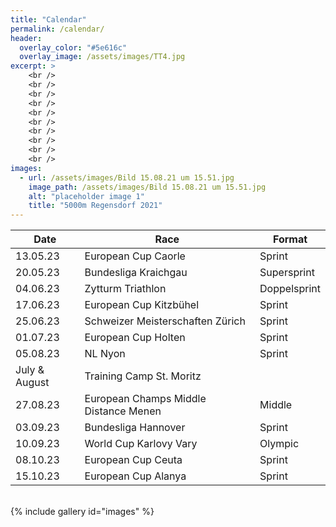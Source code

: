 ```yaml
---
title: "Calendar"
permalink: /calendar/
header:
  overlay_color: "#5e616c"
  overlay_image: /assets/images/TT4.jpg
excerpt: >
    <br />
    <br />
    <br />
    <br />
    <br />
    <br />
    <br />
    <br />
    <br />
    <br />  
images:
  - url: /assets/images/Bild 15.08.21 um 15.51.jpg
    image_path: /assets/images/Bild 15.08.21 um 15.51.jpg
    alt: "placeholder image 1"
    title: "5000m Regensdorf 2021"
---
```

<style>
ul {
    list-style-type: none;
    margin-left: 5px;
}
</style>


| Date                    | Race                     | Format |
| ----------------------- | ------------------------ | ------ |
| 13.05.23 | European Cup Caorle          |    Sprint    |
| 20.05.23 | Bundesliga Kraichgau          |    Supersprint    |
| 04.06.23 | Zytturm Triathlon         | Doppelsprint       |
| 17.06.23 | European Cup Kitzbühel         | Sprint       |
| 25.06.23 | Schweizer Meisterschaften Zürich         | Sprint       |
| 01.07.23 | European Cup Holten         | Sprint       |
| 05.08.23 | NL Nyon         | Sprint       |
| July & August| Training Camp St. Moritz         |        |
| 27.08.23 | European Champs Middle Distance Menen         | Middle       |
| 03.09.23 | Bundesliga Hannover         | Sprint       |
| 10.09.23 | World Cup Karlovy Vary         | Olympic       |
| 08.10.23 | European Cup Ceuta         | Sprint       |
| 15.10.23 | European Cup Alanya         | Sprint       |

<br />  
{% include gallery id="images" %}